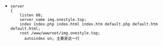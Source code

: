 - ```nginx
  server
  {
      listen 80;
      server_name img.onestyle.top;
      index index.php index.html index.htm default.php default.htm default.html;
      root /www/wwwroot/img.onestyle.top;
        autoindex on; 主要是这一行
  ```